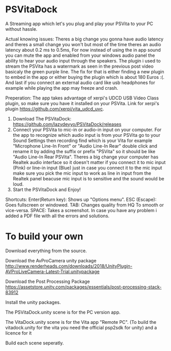 # PSVitaDock
A Streaming app which let's you plug and play your PSVita to your PC without hassle.


Actual knowing issues: Theres a big change you gonna have audio latency and theres a small change you won't but most of the time theres an audio latency about 0.2 ms to 0.5ms, For now instead of using the in app sound you can mute the app and enabled from your windows audio panel the ability to hear your audio input through the speakers.
The plugin i used to stream the PSVita has a watermark as seen in the previous post video basicaly the green purple line.
The fix for that is either finding a new plugin to embed in the app or either buying the plugin which is about 180 Euros :(.
And last if you connect an external audio card like usb headphones for example while playing the app may freeze and crash.

Preperation: 
The app takes advantage of xerpi's UDCD USB Video Class plugin, so make sure you have it installed on your PSVita.
Link for xerpi's plugin https://github.com/xerpi/vita_udcd_uvc. 
1. Download The PSVitaDock: https://github.com/lazydevyo/PSVitaDock/releases 
2. Connect your PSVita to mic-in or audio-in input on your computer. For the app to recognize which audio input is from your PSVita go to your Sound Settings then recording find which is your Vita for example "Microphone Line-In Front" or "Audio Line-In Rear" double click and rename it by adding the suffix or prefix "PSVita" so it should be like "Audio Line-In Rear PSVita".
Theres a big change your computer has Realtek audio interface so it doesn't matter if you connect it to mic input (Pink) or line-in input (Blue) just in case you connect it to the mic input make sure you pick the mic input to work as line in input from the Realtek panel beacuse mic input is to sensitive and the sound would be loud.
3. Start the PSVitaDock and Enjoy!

Shortcuts:
Enter(Return key): Shows up "Options menu".
ESC (Escape): Goes fullscreen or windowed.
TAB: Changes quality from HQ To smooth or vice-versa.
SPACE: Takes a screenshot.
In case you have any problem i added a PDF file with all the errors and solutions.

# To build your own

Download everything from the source.</br>

Download the AvProCamera unity package http://www.renderheads.com/downloads/2018/UnityPlugin-AVProLiveCamera-Latest-Trial.unitypackage</br>

Download the Post Processing Package https://assetstore.unity.com/packages/essentials/post-processing-stack-83912</br>

Install the unity packages.</br>

The PSVitaDock.unity scene is for the PC version app.</br>

The VitaDock.unity scene is for the Vita app "Remote PC". (To build the vitadock.unity for the vita you need the official psp2sdk for unity) and a licence for it</br>

Build each scene seperatly.
